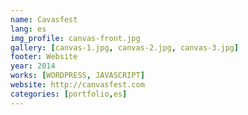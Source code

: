 ```yaml
---
name: Cavasfest
lang: es
img_profile: canvas-front.jpg
gallery: [canvas-1.jpg, canvas-2.jpg, canvas-3.jpg]
footer: Website
year: 2014
works: [WORDPRESS, JAVASCRIPT]
website: http://canvasfest.com
categories: [portfolio,es]
---
```

